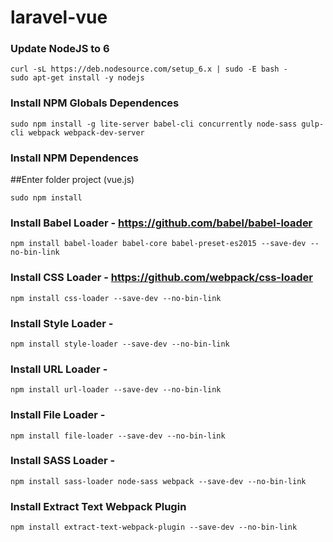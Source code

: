 # laravel-vue

### Update NodeJS to 6
```shell
curl -sL https://deb.nodesource.com/setup_6.x | sudo -E bash -
sudo apt-get install -y nodejs
```

### Install NPM Globals Dependences
```shell
sudo npm install -g lite-server babel-cli concurrently node-sass gulp-cli webpack webpack-dev-server
```

### Install NPM Dependences
##Enter folder project (vue.js)
```shell
sudo npm install
```

### Install Babel Loader - https://github.com/babel/babel-loader
```shell
npm install babel-loader babel-core babel-preset-es2015 --save-dev --no-bin-link
```

### Install CSS Loader - https://github.com/webpack/css-loader
```shell
npm install css-loader --save-dev --no-bin-link
```

### Install Style Loader -
```shell
npm install style-loader --save-dev --no-bin-link
```

### Install URL Loader -
```shell
npm install url-loader --save-dev --no-bin-link
```

### Install File Loader -
```shell
npm install file-loader --save-dev --no-bin-link
```

### Install SASS Loader -
```shell
npm install sass-loader node-sass webpack --save-dev --no-bin-link
```

### Install Extract Text Webpack Plugin
```shell
npm install extract-text-webpack-plugin --save-dev --no-bin-link
```

